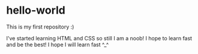 # hello-world

This is my first repository :)

I've started learning HTML and CSS so still I am a noob!
I hope to learn fast and be the best!
I hope I will learn fast ^_^
